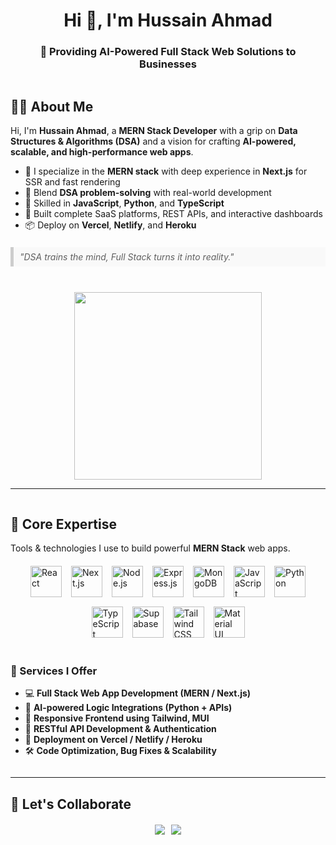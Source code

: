 <h1 align="center">Hi 👋, I'm Hussain Ahmad</h1>
<h3 align="center">🚀 Providing AI-Powered Full Stack Web Solutions to Businesses</h3>

<div style="display: flex; flex-direction: column; align-items: center; gap: 20px;">
  <div style="flex: 1; max-width: 100%;">
    <h2>🧑‍💻 About Me</h2>
    <p>
      Hi, I'm <strong>Hussain Ahmad</strong>, a <strong>MERN Stack Developer</strong> with a grip on <strong>Data Structures & Algorithms (DSA)</strong> and a vision for crafting <strong>AI-powered, scalable, and high-performance web apps</strong>.
    </p>
    <ul>
      <li>🧱 I specialize in the <strong>MERN stack</strong> with deep experience in <strong>Next.js</strong> for SSR and fast rendering</li>
      <li>🧠 Blend <strong>DSA problem-solving</strong> with real-world development</li>
      <li>🧰 Skilled in <strong>JavaScript</strong>, <strong>Python</strong>, and <strong>TypeScript</strong></li>
      <li>🚀 Built complete SaaS platforms, REST APIs, and interactive dashboards</li>
      <li>📦 Deploy on <strong>Vercel</strong>, <strong>Netlify</strong>, and <strong>Heroku</strong></li>
    </ul>
    <blockquote style="background: #f9f9f9; border-left: 5px solid #ccc; margin: 1.5em 0; padding: 0.5em 10px; font-style: italic;">
      "DSA trains the mind, Full Stack turns it into reality."
    </blockquote>
  </div>
  
  <div style="display: flex; justify-content: center; width: 100%;">
    <img src="https://media.giphy.com/media/qgQUggAC3Pfv687qPC/giphy.gif" width="300" style="max-width: 100%;" />
  </div>
</div>

---

<div style="display: flex; flex-wrap: wrap; gap: 20px;">
  <div style="flex: 1; min-width: 300px;">
    <h2>💼 Core Expertise</h2>
    <p>
      Tools & technologies I use to build powerful <strong>MERN Stack</strong> web apps.
    </p>
    <div style="display: flex; flex-wrap: wrap; justify-content: center; gap: 15px; margin-top: 20px;">
      <img src="https://cdn.jsdelivr.net/gh/devicons/devicon/icons/react/react-original.svg" height="50" alt="React" title="React" />
      <img src="https://assets.vercel.com/image/upload/v1607554385/repositories/next-js/next-logo.png" height="50" alt="Next.js" title="Next.js" />
      <img src="https://cdn.jsdelivr.net/gh/devicons/devicon/icons/nodejs/nodejs-original-wordmark.svg" height="50" alt="Node.js" title="Node.js" />
      <img src="https://upload.wikimedia.org/wikipedia/commons/6/64/Expressjs.png" height="50" alt="Express.js" title="Express.js" />
      <img src="https://cdn.jsdelivr.net/gh/devicons/devicon/icons/mongodb/mongodb-original.svg" height="50" alt="MongoDB" title="MongoDB" />
      <img src="https://cdn.jsdelivr.net/gh/devicons/devicon/icons/javascript/javascript-original.svg" height="50" alt="JavaScript" title="JavaScript" />
      <img src="https://cdn.jsdelivr.net/gh/devicons/devicon/icons/python/python-original.svg" height="50" alt="Python" title="Python" />
      <img src="https://cdn.jsdelivr.net/gh/devicons/devicon/icons/typescript/typescript-original.svg" height="50" alt="TypeScript" title="TypeScript" />
      <img src="https://www.vectorlogo.zone/logos/supabase/supabase-icon.svg" height="50" alt="Supabase" title="Supabase" />
      <img src="https://upload.wikimedia.org/wikipedia/commons/d/d5/Tailwind_CSS_Logo.svg" height="50" alt="Tailwind CSS" title="Tailwind CSS" />
      <img src="https://cdn.jsdelivr.net/gh/devicons/devicon/icons/materialui/materialui-original.svg" height="50" alt="Material UI" title="Material UI" />
    </div>
  </div>

  <div style="flex: 1; min-width: 300px;">
    <h3>🔧 Services I Offer</h3>
    <ul>
      <li>💻 <strong>Full Stack Web App Development (MERN / Next.js)</strong></li>
      <li>🤖 <strong>AI-powered Logic Integrations (Python + APIs)</strong></li>
      <li>📱 <strong>Responsive Frontend using Tailwind, MUI</strong></li>
      <li>🔐 <strong>RESTful API Development & Authentication</strong></li>
      <li>🚀 <strong>Deployment on Vercel / Netlify / Heroku</strong></li>
      <li>🛠️ <strong>Code Optimization, Bug Fixes & Scalability</strong></li>
    </ul>
  </div>
</div>

---

## 🤝 Let's Collaborate

<div style="display: flex; justify-content: center; gap: 10px; margin-top: 20px;">
  <a href="mailto:hussainahmad.dev.17@gmail.com">
    <img src="https://img.shields.io/badge/Gmail-D14836?style=for-the-badge&logo=gmail&logoColor=white" />
  </a>
  <a href="https://www.linkedin.com/in/hussainahmaddev/">
    <img src="https://img.shields.io/badge/LinkedIn-0077B5?style=for-the-badge&logo=linkedin&logoColor=white" />
  </a>
</div>

<style>
  @media (max-width: 768px) {
    div {
      flex-direction: column !important;
    }
    h1, h2, h3 {
      text-align: center;
    }
    ul {
      padding-left: 20px;
    }
    li {
      margin-bottom: 10px;
    }
    img[src*="giphy.com"] {
      width: 80% !important;
    }
  }
</style>
